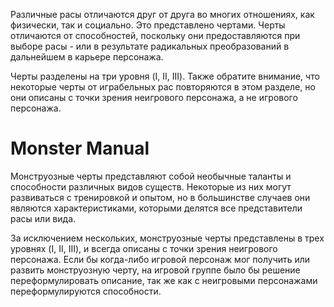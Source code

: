 Различные расы отличаются друг от друга во многих отношениях, как физически, так и социально. Это представлено чертами. Черты отличаются от способностей, поскольку они предоставляются при выборе расы - или в результате радикальных преобразований в дальнейшем в карьере персонажа.

Черты разделены на три уровня (I, II, III). Также обратите внимание, что некоторые черты от играбельных рас повторяются в этом разделе, но они описаны с точки зрения неигрового персонажа, а не игрового персонажа.

# Monster Manual
Монструозные черты представляют собой необычные таланты и способности различных видов существ. Некоторые из них могут развиваться с тренировкой и опытом, но в большинстве случаев они являются характеристиками, которыми делятся все представители расы или вида.

За исключением нескольких, монструозные черты представлены в трех уровнях (I, II, III), и всегда описаны с точки зрения неигрового персонажа. Если бы когда-либо игровой персонаж мог получить или развить монструозную черту, на игровой группе было бы решение переформулировать описание, так же как с неигровыми персонажами переформулируются способности.